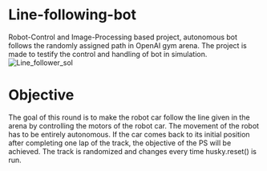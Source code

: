 # Line-following-bot
Robot-Control and Image-Processing based project, autonomous bot follows the randomly assigned path in OpenAI gym arena. The project is made to testify the control and handling of bot in simulation.
![Line_follower_sol](https://user-images.githubusercontent.com/123478223/215144723-06529d0c-dab5-44a2-abd5-706e1aafb8a5.gif)

# Objective
The goal of this round is to make the robot car follow the line given in the arena by controlling the motors of the robot car. The movement of the robot has to be entirely autonomous. If the car comes back to its initial position after completing one lap of the track, the objective of the PS will be achieved.
The track is randomized and changes every time husky.reset() is run.

